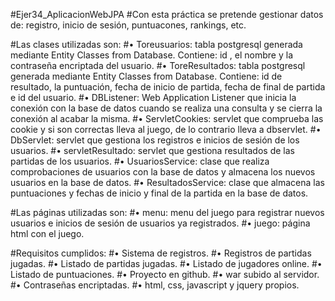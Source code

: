 #Ejer34_AplicacionWebJPA
#Con esta práctica se pretende gestionar datos de: registro, inicio de sesión, puntuacones, rankings, etc.

#Las clases utilizadas son:
#•	Toreusuarios: tabla postgresql generada mediante Entity Classes from Database. Contiene: id , el nombre  y la contraseña encriptada  del usuario.
#•	ToreResultados: tabla postgresql generada mediante Entity Classes from Database. Contiene: id de resultado, la puntuación, fecha de inicio de partida, fecha de final de partida e id del usuario.
#•	DBListener: Web Application Listener que inicia la conexión con la base de datos cuando se realiza una consulta y se cierra la conexión al acabar la misma.
#•	ServletCookies: servlet que comprueba las cookie y si son correctas lleva al juego, de lo contrario lleva a dbservlet.
#•	DbServlet: servlet que gestiona los registros e inicios de sesión de los usuarios.
#•	servletResultado: servlet que gestiona  resultados de las partidas  de los usuarios.
#•	UsuariosService: clase que realiza comprobaciones de usuarios con la base de datos y almacena los nuevos usuarios en la base de datos.
#•	ResultadosService: clase que almacena las puntuaciones y fechas de inicio y final de la partida en la base de datos.

#Las páginas utilizadas son:
#•	menu: menu del juego para registrar nuevos usuarios e inicios de sesión de usuarios ya registrados.
#•	juego: página html con el juego.

#Requisitos cumplidos:
#• Sistema de registros.
#• Registros de partidas jugadas.
#• Listado de partidas jugadas.
#• Listado de jugadores online.
#• Listado de puntuaciones.
#• Proyecto en github.
#• war subido al servidor.
#• Contraseñas encriptadas.
#• html, css, javascript y jquery propios.

